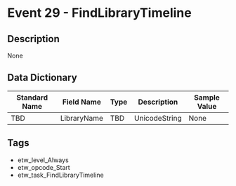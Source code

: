 # Event 29 - FindLibraryTimeline

## Description
None

## Data Dictionary
|Standard Name|Field Name|Type|Description|Sample Value|
|---|---|---|---|---|
|TBD|LibraryName|TBD|UnicodeString|None|None|

## Tags
* etw_level_Always
* etw_opcode_Start
* etw_task_FindLibraryTimeline